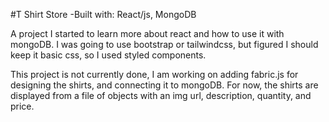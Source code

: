 #T Shirt Store
-Built with: React/js, MongoDB

A project I started to learn more about react and how to use it with mongoDB. I was going to use bootstrap or tailwindcss, but figured I should keep it basic css, so I used styled components. 

This project is not currently done, I am working on adding fabric.js for designing the shirts, and connecting it to mongoDB. For now, the shirts are displayed from a file of objects with an img url, description, quantity, and price. 

